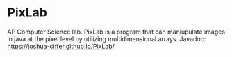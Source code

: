 # PixLab
AP Computer Science lab.  PixLab is a program that can maniupulate images in java at the pixel level by utilizing multidimensional arrays.
Javadoc: https://joshua-ciffer.github.io/PixLab/
